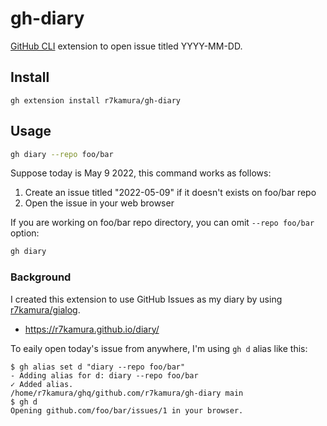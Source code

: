 # gh-diary

[GitHub CLI](https://github.com/cli/cli) extension to open issue titled YYYY-MM-DD.

## Install

```
gh extension install r7kamura/gh-diary
```

## Usage

```bash
gh diary --repo foo/bar
```

Suppose today is May 9 2022, this command works as follows:

1. Create an issue titled "2022-05-09" if it doesn't exists on foo/bar repo
2. Open the issue in your web browser

If you are working on foo/bar repo directory, you can omit `--repo foo/bar` option:

```bash
gh diary
```

### Background

I created this extension to use GitHub Issues as my diary by using [r7kamura/gialog](https://github.com/r7kamura/gialog).

- https://r7kamura.github.io/diary/

To eaily open today's issue from anywhere, I'm using `gh d` alias like this:

```console
$ gh alias set d "diary --repo foo/bar"
- Adding alias for d: diary --repo foo/bar
✓ Added alias.
/home/r7kamura/ghq/github.com/r7kamura/gh-diary main
$ gh d
Opening github.com/foo/bar/issues/1 in your browser.
```
